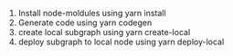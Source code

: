1. Install node-moldules using yarn install
2. Generate code using yarn codegen
3. create local subgraph using yarn create-local
4. deploy subgraph to local node using yarn deploy-local
